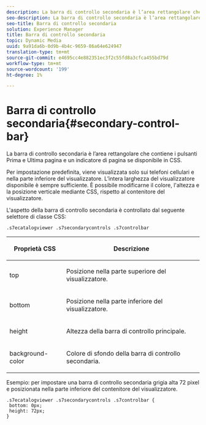 ```yaml
---
description: La barra di controllo secondaria è l’area rettangolare che contiene i pulsanti Prima e Ultima pagina e un indicatore di pagina se disponibile in CSS.
seo-description: La barra di controllo secondaria è l’area rettangolare che contiene i pulsanti Prima e Ultima pagina e un indicatore di pagina se disponibile in CSS.
seo-title: Barra di controllo secondaria
solution: Experience Manager
title: Barra di controllo secondaria
topic: Dynamic Media
uuid: 9a91da6b-0d9b-4b4c-9659-86a64e624947
translation-type: tm+mt
source-git-commit: e4695cc4e882351ec3f2c55fd8a3cfca455bd79d
workflow-type: tm+mt
source-wordcount: '199'
ht-degree: 1%

---
```



# Barra di controllo secondaria{#secondary-control-bar}

La barra di controllo secondaria è l’area rettangolare che contiene i pulsanti Prima e Ultima pagina e un indicatore di pagina se disponibile in CSS.

Per impostazione predefinita, viene visualizzata solo sui telefoni cellulari e nella parte inferiore del visualizzatore. L’intera larghezza del visualizzatore disponibile è sempre sufficiente. È possibile modificarne il colore, l&#39;altezza e la posizione verticale mediante CSS, rispetto al contenitore del visualizzatore.

L&#39;aspetto della barra di controllo secondaria è controllato dal seguente selettore di classe CSS:

`.s7ecatalogviewer .s7secondarycontrols .s7controlbar`

<table id="table_2C8D322F57114A72B43053CB4539C65C"> 
 <thead> 
  <tr> 
   <th colname="col1" class="entry"> <p> Proprietà CSS </p> </th> 
   <th colname="col2" class="entry"> <p>Descrizione </p> </th> 
  </tr> 
 </thead>
 <tbody> 
  <tr> 
   <td colname="col1"> <p> <span class="codeph"> top  </span> </p> </td> 
   <td colname="col2"> <p>Posizione nella parte superiore del visualizzatore. </p> </td> 
  </tr> 
  <tr> 
   <td colname="col1"> <p> <span class="codeph"> bottom  </span> </p> </td> 
   <td colname="col2"> <p>Posizione nella parte inferiore del visualizzatore. </p> </td> 
  </tr> 
  <tr> 
   <td colname="col1"> <p> <span class="codeph"> height </span> </p> </td> 
   <td colname="col2"> <p>Altezza della barra di controllo principale. </p> </td> 
  </tr> 
  <tr> 
   <td colname="col1"> <p> <span class="codeph"> background-color  </span> </p> </td> 
   <td colname="col2"> <p>Colore di sfondo della barra di controllo secondaria. </p> </td> 
  </tr> 
 </tbody> 
</table>

Esempio: per impostare una barra di controllo secondaria grigia alta 72 pixel e posizionata nella parte inferiore del contenitore del visualizzatore.

```
.s7ecatalogviewer .s7secondarycontrols .s7controlbar {  
 bottom: 0px; 
 height: 72px; 
}
```

